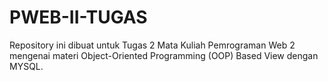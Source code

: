 # PWEB-II-TUGAS
Repository ini dibuat untuk Tugas 2 Mata Kuliah Pemrograman Web 2 mengenai materi Object-Oriented Programming (OOP) Based View dengan MYSQL.
